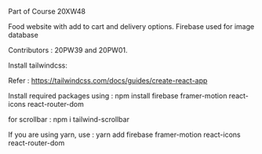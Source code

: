 Part of Course 20XW48

Food website with add to cart and delivery options.
Firebase used for image database

Contributors :
20PW39 and 20PW01.

Install tailwindcss:

Refer : https://tailwindcss.com/docs/guides/create-react-app

Install required packages using :
npm install firebase framer-motion react-icons react-router-dom

for scrollbar : npm i tailwind-scrollbar

If you are using yarn, 
use :
yarn add firebase framer-motion react-icons react-router-dom





